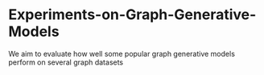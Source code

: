 # Experiments-on-Graph-Generative-Models
We aim to evaluate how well some popular graph generative models perform on several graph datasets
